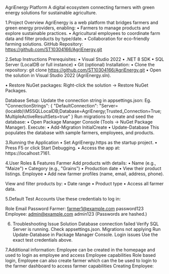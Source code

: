 AgriEnergy Platform
A digital ecosystem connecting farmers with green energy solutions for sustainable agriculture.

1.Project Overview
AgriEnergy is a web platform that bridges farmers and green energy providers, enabling:
•	Farmers to manage products and explore sustainable practices.
•	Agricultural employees to coordinate farm data and filter products by type/date.
•	Collaboration for eco-friendly farming solutions.
GitHub Repository: https://github.com/ST10304166/AgriEnergy.git

2.Setup Instructions
Prerequisites:
•	Visual Studio 2022
•	.NET 8 SDK
•	SQL Server (LocalDB or full instance)
•	Git (optional)
Installation:
•	Clone the repository: git clone https://github.com/ST10304166/AgriEnergy.git
•	Open the solution in Visual Studio 2022 (AgriEnergy.sln).

•	Restore NuGet packages: Right-click the solution → Restore NuGet Packages.

Database Setup:
Update the connection string in appsettings.json:
Eg. "ConnectionStrings": {
    "DefaultConnection": "Server=(localdb)\\MSSQLLocalDB;Database=AgriEnergy;Trusted_Connection=True;MultipleActiveResultSets=true"
}
Run migrations to create and seed the database:
•	Open Package Manager Console (Tools → NuGet Package Manager).
Execute:
•	Add-Migration InitialCreate
•	Update-Database
This populates the database with sample farmers, employees, and products.

3.Running the Application
•	Set AgriEnergy.https as the startup project.
•	Press F5 or click Start Debugging.
•	Access the app at: https://localhost:7161.

4.User Roles & Features
Farmer
Add products with details:
•	Name (e.g., "Maize")
•	Category (e.g., "Grains")
•	Production date
•	View their product listings.
Employee
•	Add new farmer profiles (name, email, address, phone).

View and filter products by:
•	Date range
•	Product type
•	Access all farmer data.

5.Default Test Accounts
Use these credentials to log in:

Role		Email				Password
Farmer: 	farmer1@example.com	password123
Employee: 	admin@example.com		admin123
(Passwords are hashed.)

6. Troubleshooting
Issue					Solution
Database connection failed		Verify SQL Server is running. Check appsettings.json.
Migrations not applying		Run Update-Database in Package Manager Console.
Login issues				Use the exact test credentials above.

7.Additional information:
Employee can be created in the homepage and used to login as employee and access Employee capabilities
Role based login, 
Employee can also create farmer which can the be used to login to the farmer dashboard to access farmer capabilities
Creating Employee:
